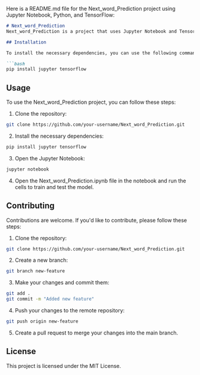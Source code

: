 Here is a README.md file for the Next_word_Prediction project using Jupyter Notebook, Python, and TensorFlow:

```markdown
# Next_word_Prediction
Next_word_Prediction is a project that uses Jupyter Notebook and TensorFlow to predict the next word in a sentence based on the context of the sentence.

## Installation

To install the necessary dependencies, you can use the following command:

```bash
pip install jupyter tensorflow
```

## Usage

To use the Next_word_Prediction project, you can follow these steps:

1. Clone the repository:

```bash
git clone https://github.com/your-username/Next_word_Prediction.git
```

2. Install the necessary dependencies:

```bash
pip install jupyter tensorflow
```

3. Open the Jupyter Notebook:

```bash
jupyter notebook
```

4. Open the Next_word_Prediction.ipynb file in the notebook and run the cells to train and test the model.

## Contributing

Contributions are welcome. If you'd like to contribute, please follow these steps:

1. Clone the repository:

```bash
git clone https://github.com/your-username/Next_word_Prediction.git
```

2. Create a new branch:

```bash
git branch new-feature
```

3. Make your changes and commit them:

```bash
git add .
git commit -m "Added new feature"
```

4. Push your changes to the remote repository:

```bash
git push origin new-feature
```

5. Create a pull request to merge your changes into the main branch.

## License

This project is licensed under the MIT License.
